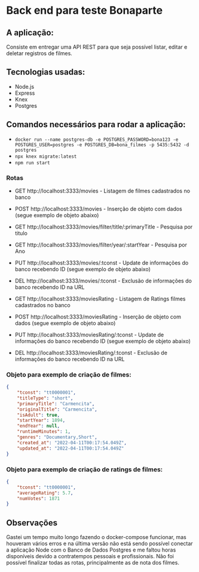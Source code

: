# Back end para teste Bonaparte

## A aplicação:

Consiste em entregar uma API REST para que seja possível listar, editar e deletar registros de filmes.

## Tecnologias usadas:

- Node.js
- Express
- Knex
- Postgres

## Comandos necessários para rodar a aplicação:

- `docker run --name postgres-db -e POSTGRES_PASSWORD=bona123 -e POSTGRES_USER=postgres -e POSTGRES_DB=bona_filmes -p 5435:5432 -d postgres`
- `npx knex migrate:latest`
- `npm run start`

### Rotas

- GET http://localhost:3333/movies - Listagem de filmes cadastrados no banco
- POST http://localhost:3333/movies - Inserção de objeto com dados (segue exemplo de objeto abaixo)
- GET http://localhost:3333/movies/filter/title/:primaryTitle - Pesquisa por titulo
- GET http://localhost:3333/movies/filter/year/:startYear - Pesquisa por Ano
- PUT http://localhost:3333/movies/:tconst - Update de informações do banco recebendo ID (segue exemplo de objeto abaixo)
- DEL http://localhost:3333/movies/:tconst - Exclusão de informações do banco recebendo ID na URL

- GET http://localhost:3333/moviesRating - Listagem de Ratings filmes cadastrados no banco
- POST http://localhost:3333/moviesRating - Inserção de objeto com dados (segue exemplo de objeto abaixo)
- PUT http://localhost:3333/moviesRating/:tconst - Update de informações do banco recebendo ID (segue exemplo de objeto abaixo)
- DEL http://localhost:3333/moviesRating/:tconst - Exclusão de informações do banco recebendo ID na URL

### Objeto para exemplo de criação de filmes:

```json
{
    "tconst": "tt0000001",
    "titleType": "short",
    "primaryTitle": "Carmencita",
    "originalTitle": "Carmencita",
    "isAdult": true,
    "startYear": 1894,
    "endYear": null,
    "runtimeMinutes": 1,
    "genres": "Documentary,Short",
    "created_at": "2022-04-11T00:17:54.049Z",
    "updated_at": "2022-04-11T00:17:54.049Z"
}
```

### Objeto para exemplo de criação de ratings de filmes:

```json
{
    "tconst": "tt0000001",
	"averageRating": 5.7,
	"numVotes": 1871
}
```

## Observações

Gastei um tempo muito longo fazendo o docker-compose funcionar, mas houveram vários erros e na última versão não está sendo possível conectar a aplicação Node com o Banco de Dados Postgres e me faltou horas disponíveis devido a contratempos pessoais e profissionais. Não foi possível finalizar todas as rotas, principalmente as de nota dos filmes.
